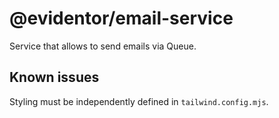 # @evidentor/email-service

Service that allows to send emails via Queue.

## Known issues

Styling must be independently defined in `tailwind.config.mjs`.